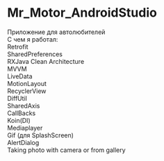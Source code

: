 # Mr_Motor_AndroidStudio
Приложение для автолюбителей  
С чем я работал:  
Retrofit  
SharedPreferences  
RXJava
Clean Architecture  
MVVM  
LiveData  
MotionLayout  
RecyclerView  
DiffUtil  
SharedAxis  
CallBacks  
Koin(DI)  
Mediaplayer  
Gif (для SplashScreen)  
AlertDialog  
Taking photo with camera or from gallery
